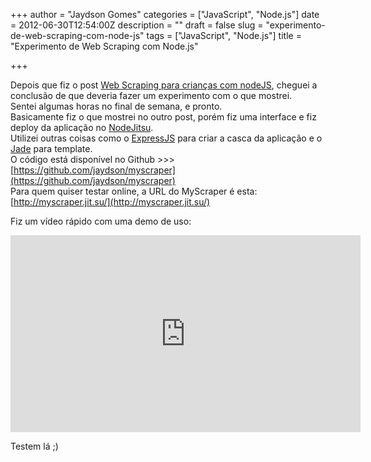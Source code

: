 +++
author = "Jaydson Gomes"
categories = ["JavaScript", "Node.js"]
date = 2012-06-30T12:54:00Z
description = ""
draft = false
slug = "experimento-de-web-scraping-com-node-js"
tags = ["JavaScript", "Node.js"]
title = "Experimento de Web Scraping com Node.js"

+++

Depois que fiz o post [Web Scraping para crianças com nodeJS](http://jaydson.com/web-scraping-para-criancas-com-nodejs/), cheguei a conclusão de que deveria fazer um experimento com o que mostrei.  
Sentei algumas horas no final de semana, e pronto.  
Basicamente fiz o que mostrei no outro post, porém fiz uma interface e fiz deploy da aplicação no [NodeJitsu](http://nodejitsu.com/).  
Utilizei outras coisas como o [ExpressJS](http://expressjs.com) para criar a casca da aplicação e o [Jade](http://jade-lang.com/) para template.  
O código está disponível no Github >>> [https://github.com/jaydson/myscraper](https://github.com/jaydson/myscraper)  
Para quem quiser testar online, a URL do MyScraper é esta: [http://myscraper.jit.su/](http://myscraper.jit.su/)

Fiz um vídeo rápido com uma demo de uso:  
<iframe width="560" height="315" src="https://www.youtube.com/embed/p00SQU3FWic" frameborder="0" allowfullscreen></iframe>

Testem lá ;)
